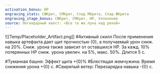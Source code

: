 ```yaml
---
activation_bonus: HP
engraving_stats: СФКрит, СМКрит, Спад МКрита, Спад ФКрита
engraving_stage_bonus: СФКрит, СМКрит, HP, Уклонение
source: Легендарный квест: «Все та же луна над рекой»
---
```

![[Temp/Placeholder_Artifact.png]]
#Активный скилл
После применения навыка артефакта дает щит прочностью {0}, а получаемый урон сниж. на 20%. Сниж. урона также зависит от оставшихся HP. За кажд. 10% потерянных HP сниж. урона увелич. на 5%, макс. 50%. Длится 5 с.

#Туманная башня: 
Эффект щита +{0}%
#Блестящая жемчужина: 
Время снижения урона +{0} с.
#Свирепый ветер: 
Перезарядка навыка -{0} с.
